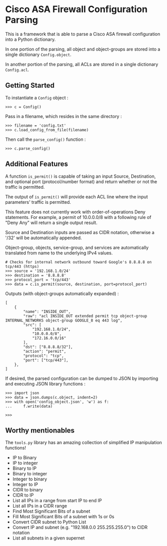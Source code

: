 # Cisco ASA Firewall Configuration Parsing

This is a framework that is able to parse a Cisco ASA firewall configuration into a Python dictionary.

In one portion of the parsing, all object and object-groups are stored into a single dictionary `Config.object`.

In another portion of the parsing, all ACLs are stored in a single dictionary `Config.acl`.

## Getting Started

To instantiate a `Config` object :

```
>>> c = Config()
```

Pass in a filename, which resides in the same directory :

```
>>> filename = 'config.txt'
>>> c.load_config_from_file(filename)
```

Then call the `parse_config()` function :

```
>>> c.parse_config()
```

## Additional Features

A function `is_permit()` is capable of taking an input Source, Destination, and optional port (protocol/number format) and return whether or not the traffic is permitted.

The output of `is_permit()` will provide each ACL line where the input parameters' traffic is permitted.

This feature does not currently work with order-of-operations Deny statements. For example, a permit of 10.0.0.0/8 with a following rule of "Deny Any" will return a single output result.

Source and Destination inputs are passed as CIDR notation, otherwise a '/32' will be automatically appended.

Object-group, objects, service-group, and services are automatically translated from name to the underlying IPv4 values.

```
# Checks for internal network outbound toward Google's 8.8.8.8 on tcp/443 (https)
>>> source = '192.168.1.0/24'
>>> destination = '8.8.8.8'
>>> protocol_port = 'tcp/443'
>>> data = c.is_permit(source, destination, port=protocol_port)
```

Outputs (with object-groups automatically expanded) :

```
[
    {
        "name": "INSIDE_OUT",
        "raw": "acl INSIDE_OUT extended permit tcp object-group INTERNAL_NETWORKS object-group GOOGLE_8 eq 443 log",
        "src": [
            "192.168.1.0/24",
            "10.0.0.0/8",
            "172.16.0.0/16"
        ],
        "dst": ["8.8.8.8/32"],
        "action": "permit",
        "protocol": "tcp",
        "port": ["tcp/443"],
    },
]
```

If desired, the parsed configuration can be dumped to JSON by importing and executing JSON library functions :

```
>>> import json
>>> data = json.dumps(c.object, indent=2)
>>> with open('config_object.json', 'w') as f:
...     f.write(data)

>>>
```

## Worthy mentionables

The `tools.py` library has an amazing collection of simplified IP manipulation functions!
- IP to Binary
- IP to integer
- Binary to IP
- Binary to integer
- Integer to binary
- Integer to IP
- CIDR to binary
- CIDR to IP
- List all IPs in a range from start IP to end IP
- List all IPs in a CIDR range
- Find Most Significant Bits of a subnet
- Fill Most Significant Bits of a subnet with 1s or 0s
- Convert CIDR subnet to Python List
- Convert IP and subnet (e.g. "192.168.0.0 255.255.255.0") to CIDR notation
- List all subnets in a given supernet